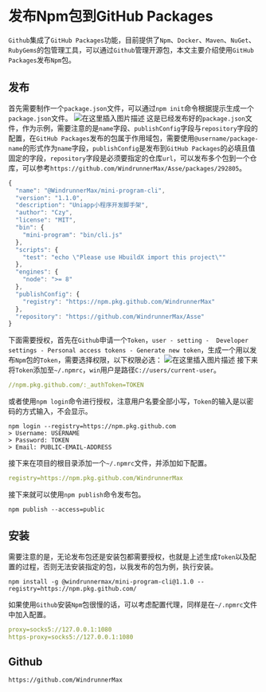 # 发布Npm包到GitHub Packages
`Github`集成了`GitHub Packages`功能，目前提供了`Npm`、`Docker`、`Maven`、`NuGet`、`RubyGems`的包管理工具，可以通过`Github`管理开源包，本文主要介绍使用`GitHub Packages`发布`Npm`包。

## 发布
首先需要制作一个`package.json`文件，可以通过`npm init`命令根据提示生成一个`package.json`文件。
![在这里插入图片描述](https://img-blog.csdnimg.cn/20200701113612880.png?x-oss-process=image/watermark,type_ZmFuZ3poZW5naGVpdGk,shadow_10,text_aHR0cHM6Ly9ibG9nLmNzZG4ubmV0L3FxXzQwNDEzNjcw,size_16,color_FFFFFF,t_70)
这是已经发布好的`package.json`文件，作为示例，需要注意的是`name`字段、`publishConfig`字段与`repository`字段的配置，在`GitHub Packages`发布的包属于作用域包，需要使用`@username/package-name`的形式作为`name`字段，`publishConfig`是发布到`GitHub Packages`的必填且值固定的字段，`repository`字段是必须要指定的仓库`url`，可以发布多个包到一个仓库，可以参考`https://github.com/WindrunnerMax/Asse/packages/292805`。

```javascript
{
  "name": "@WindrunnerMax/mini-program-cli",
  "version": "1.1.0",
  "description": "Uniapp小程序开发脚手架",
  "author": "Czy",
  "license": "MIT",
  "bin": {
    "mini-program": "bin/cli.js"
  },
  "scripts": {
    "test": "echo \"Please use HbuildX import this project\""
  },
  "engines": {
    "node": ">= 8"
  },
  "publishConfig": {
    "registry": "https://npm.pkg.github.com/WindrunnerMax"
  },
  "repository": "https://github.com/WindrunnerMax/Asse"
}
```
下面需要授权，首先在`Github`申请一个`Token`，`user - setting -  Developer settings - Personal access tokens - Generate new token`，生成一个用以发布`Npm`包的`Token`，需要选择权限，以下权限必选：
![在这里插入图片描述](https://img-blog.csdnimg.cn/20200701114539977.png?x-oss-process=image/watermark,type_ZmFuZ3poZW5naGVpdGk,shadow_10,text_aHR0cHM6Ly9ibG9nLmNzZG4ubmV0L3FxXzQwNDEzNjcw,size_16,color_FFFFFF,t_70)
接下来将`Token`添加至`~/.npmrc`，`win`用户是路径`C://users/current-user`。

```yaml
//npm.pkg.github.com/:_authToken=TOKEN
```
或者使用`npm login`命令进行授权，注意用户名要全部小写，`Token`的输入是以密码的方式输入，不会显示。

```shell
npm login --registry=https://npm.pkg.github.com
> Username: USERNAME
> Password: TOKEN
> Email: PUBLIC-EMAIL-ADDRESS
```
接下来在项目的根目录添加一个`~/.npmrc`文件，并添加如下配置。

```yaml
registry=https://npm.pkg.github.com/WindrunnerMax
```
接下来就可以使用`npm publish`命令发布包。

```shell
npm publish --access=public
```

## 安装
需要注意的是，无论发布包还是安装包都需要授权，也就是上述生成`Token`以及配置的过程，否则无法安装指定的包，以我发布的包为例，执行安装。

```shell
npm install -g @windrunnermax/mini-program-cli@1.1.0 --registry=https://npm.pkg.github.com/
```
如果使用`Github`安装`Npm`包很慢的话，可以考虑配置代理，同样是在`~/.npmrc`文件中加入配置。

```yaml
proxy=socks5://127.0.0.1:1080
https-proxy=socks5://127.0.0.1:1080
```

## Github

```
https://github.com/WindrunnerMax
```
